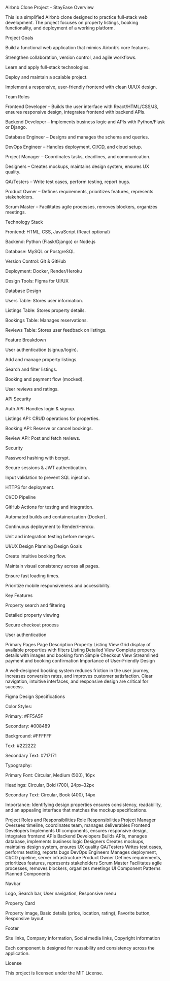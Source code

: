 Airbnb Clone Project - StayEase
Overview

This is a simplified Airbnb clone designed to practice full-stack web development. The project focuses on property listings, booking functionality, and deployment of a working platform.

Project Goals

Build a functional web application that mimics Airbnb’s core features.

Strengthen collaboration, version control, and agile workflows.

Learn and apply full-stack technologies.

Deploy and maintain a scalable project.

Implement a responsive, user-friendly frontend with clean UI/UX design.

Team Roles

Frontend Developer – Builds the user interface with React/HTML/CSS/JS, ensures responsive design, integrates frontend with backend APIs.

Backend Developer – Implements business logic and APIs with Python/Flask or Django.

Database Engineer – Designs and manages the schema and queries.

DevOps Engineer – Handles deployment, CI/CD, and cloud setup.

Project Manager – Coordinates tasks, deadlines, and communication.

Designers – Creates mockups, maintains design system, ensures UX quality.

QA/Testers – Write test cases, perform testing, report bugs.

Product Owner – Defines requirements, prioritizes features, represents stakeholders.

Scrum Master – Facilitates agile processes, removes blockers, organizes meetings.

Technology Stack

Frontend: HTML, CSS, JavaScript (React optional)

Backend: Python (Flask/Django) or Node.js

Database: MySQL or PostgreSQL

Version Control: Git & GitHub

Deployment: Docker, Render/Heroku

Design Tools: Figma for UI/UX

Database Design

Users Table: Stores user information.

Listings Table: Stores property details.

Bookings Table: Manages reservations.

Reviews Table: Stores user feedback on listings.

Feature Breakdown

User authentication (signup/login).

Add and manage property listings.

Search and filter listings.

Booking and payment flow (mocked).

User reviews and ratings.

API Security

Auth API: Handles login & signup.

Listings API: CRUD operations for properties.

Booking API: Reserve or cancel bookings.

Review API: Post and fetch reviews.

Security

Password hashing with bcrypt.

Secure sessions & JWT authentication.

Input validation to prevent SQL injection.

HTTPS for deployment.

CI/CD Pipeline

GitHub Actions for testing and integration.

Automated builds and containerization (Docker).

Continuous deployment to Render/Heroku.

Unit and integration testing before merges.

UI/UX Design Planning
Design Goals

Create intuitive booking flow.

Maintain visual consistency across all pages.

Ensure fast loading times.

Prioritize mobile responsiveness and accessibility.

Key Features

Property search and filtering

Detailed property viewing

Secure checkout process

User authentication

Primary Pages
Page	Description
Property Listing View	Grid display of available properties with filters
Listing Detailed View	Complete property details with images and booking form
Simple Checkout View	Streamlined payment and booking confirmation
Importance of User-Friendly Design

A well-designed booking system reduces friction in the user journey, increases conversion rates, and improves customer satisfaction. Clear navigation, intuitive interfaces, and responsive design are critical for success.

Figma Design Specifications

Color Styles:

Primary: #FF5A5F

Secondary: #008489

Background: #FFFFFF

Text: #222222

Secondary Text: #717171

Typography:

Primary Font: Circular, Medium (500), 16px

Headings: Circular, Bold (700), 24px–32px

Secondary Text: Circular, Book (400), 14px

Importance: Identifying design properties ensures consistency, readability, and an appealing interface that matches the mockup specifications.

Project Roles and Responsibilities
Role	Responsibilities
Project Manager	Oversees timeline, coordinates team, manages deliverables
Frontend Developers	Implements UI components, ensures responsive design, integrates frontend APIs
Backend Developers	Builds APIs, manages database, implements business logic
Designers	Creates mockups, maintains design system, ensures UX quality
QA/Testers	Writes test cases, performs testing, reports bugs
DevOps Engineers	Manages deployment, CI/CD pipeline, server infrastructure
Product Owner	Defines requirements, prioritizes features, represents stakeholders
Scrum Master	Facilitates agile processes, removes blockers, organizes meetings
UI Component Patterns
Planned Components

Navbar

Logo, Search bar, User navigation, Responsive menu

Property Card

Property image, Basic details (price, location, rating), Favorite button, Responsive layout

Footer

Site links, Company information, Social media links, Copyright information

Each component is designed for reusability and consistency across the application.

License

This project is licensed under the MIT License.
